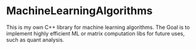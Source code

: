 # MachineLearningAlgorithms
This is my own C++ library for machine learning algorithms.
The Goal is to implement highly efficient ML or matrix computation libs for future uses, such as quant analysis.
